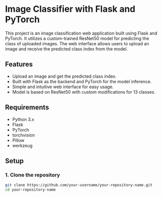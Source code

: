 # Image Classifier with Flask and PyTorch

This project is an image classification web application built using Flask and PyTorch. It utilizes a custom-trained ResNet50 model for predicting the class of uploaded images. The web interface allows users to upload an image and receive the predicted class index from the model.

## Features

- Upload an image and get the predicted class index.
- Built with Flask as the backend and PyTorch for the model inference.
- Simple and intuitive web interface for easy usage.
- Model is based on ResNet50 with custom modifications for 13 classes.

## Requirements

- Python 3.x
- Flask
- PyTorch
- torchvision
- Pillow
- werkzeug

## Setup

### 1. Clone the repository

```bash
git clone https://github.com/your-username/your-repository-name.git
cd your-repository-name

